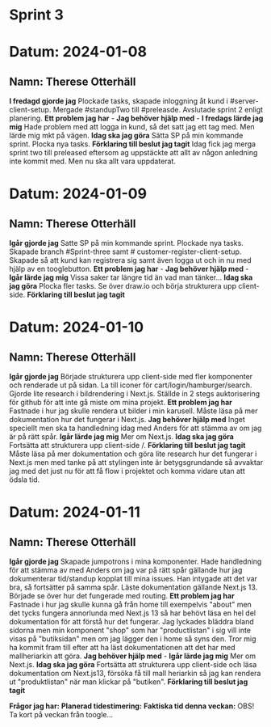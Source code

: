 # Sprint 3

# Datum: 2024-01-08

## Namn: Therese Otterhäll

**I fredagd gjorde jag** Plockade tasks, skapade inloggning åt kund i #server-client-setup. Mergade #standupTwo till #preleasde. Avslutade sprint 2 enligt planering.
**Ett problem jag har** -
**Jag behöver hjälp med** -
**I fredags lärde jag mig** Hade problem med att logga in kund, så det satt jag ett tag med. Men lärde mig mkt på vägen.
**Idag ska jag göra** Sätta SP på min kommande sprint. Plocka nya tasks.
**Förklaring till beslut jag tagit** Idag fick jag merga sprint two till preleased eftersom ag uppstäckte att allt av någon anledning inte kommit med. Men nu ska allt vara uppdaterat.

# Datum: 2024-01-09

## Namn: Therese Otterhäll

**Igår gjorde jag** Satte SP på min kommande sprint. Plockade nya tasks. Skapade branch #Sprint-three samt # customer-register-client-setup. Skapade så att kund kan registrera sig samt även logga ut och in nu med hjälp av en tooglebutton.
**Ett problem jag har** -
**Jag behöver hjälp med** -
**Igår lärde jag mig** Vissa saker tar längre tid än vad man tänker...
**Idag ska jag göra** Plocka fler tasks. Se över draw.io och börja strukturera upp client-side.
**Förklaring till beslut jag tagit**

# Datum: 2024-01-10

## Namn: Therese Otterhäll

**Igår gjorde jag** Började strukturera upp client-side med fler komponenter och renderade ut på sidan. La till iconer för cart/login/hamburger/search. Gjorde lite research i bildrendering i Next.js. Ställde in 2 stegs auktorisering för github för att inte gå miste om mina projekt.
**Ett problem jag har** Fastnade i hur jag skulle rendera ut bilder i min karusell. Måste läsa på mer dokumentation hur det fungerar i Next.js.
**Jag behöver hjälp med** Inget speciellt men ska ta handledning idag med Anders för att stämma av om jag är på rätt spår.
**Igår lärde jag mig** Mer om Next.js.
**Idag ska jag göra** Fortsätta att strukturera upp client-side /.
**Förklaring till beslut jag tagit** Måste läsa på mer dokumentation och göra lite research hur det fungerar i Next.js men med tanke på att stylingen inte är betygsgrundande så avvaktar jag med det just nu för att få flow i projektet och komma vidare utan att ödsla tid.

# Datum: 2024-01-11

## Namn: Therese Otterhäll

**Igår gjorde jag** Skapade jumpotrons i mina komponenter. Hade handledning för att stämma av med Anders om jag var på rätt spår gällande hur jag dokumenterar tid/standup kopplat till mina issues. Han intygade att det var bra, så fortsätter på samma spår. Läste dokumentation gällande Next.js 13. Började se över hur det fungerade med routing.
**Ett problem jag har** Fastnade i hur jag skulle kunna gå från home till exempelvis "about" men det tycks fungera annorlunda med Next.js 13 så har behövt läsa en hel del dokumentation för att förstå hur det fungerar. Jag lyckades bläddra bland sidorna men min komponent "shop" som har "productlistan" i sig vill inte visas på "butiksidan" men om jag lägger den i home så syns den. Tror mig ha kommit fram till efter att ha läst dokumentationen att det har med mallheriarkin att göra.
**Jag behöver hjälp med** -
**Igår lärde jag mig** Mer om Next.js.
**Idag ska jag göra** Fortsätta att strukturera upp client-side och läsa dokumentation om Next.js13, försöka få till mall heriarkin så jag kan rendera ut "produktlistan" när man klickar på "butiken".
**Förklaring till beslut jag tagit**

**Frågor jag har:**
**Planerad tidestimering:**
**Faktiska tid denna veckan:**
OBS! Ta kort på veckan från toogle...
